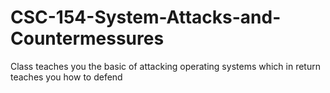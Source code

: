 # CSC-154-System-Attacks-and-Countermessures
Class teaches you the basic of attacking operating systems which in return teaches you how to defend
